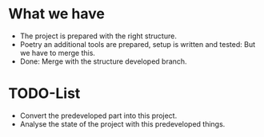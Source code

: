 # What we have

* The project is prepared with the right structure.
* Poetry an additional tools are prepared, setup is written and tested: But we have to merge this.
* Done: Merge with the structure developed branch.

# TODO-List

* Convert the predeveloped part into this project.
* Analyse the state of the project with this predeveloped things.
